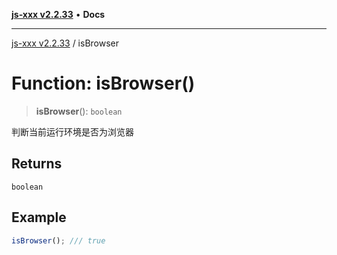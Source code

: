 [**js-xxx v2.2.33**](../README.md) • **Docs**

***

[js-xxx v2.2.33](../README.md) / isBrowser

# Function: isBrowser()

> **isBrowser**(): `boolean`

判断当前运行环境是否为浏览器

## Returns

`boolean`

## Example

```ts
isBrowser(); /// true
```
